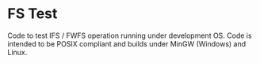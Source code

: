 # FS Test

Code to test IFS / FWFS operation running under development OS. Code is intended to be POSIX compliant and builds under MinGW (Windows) and Linux.

